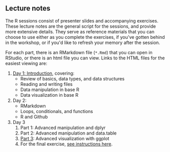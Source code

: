 ## Lecture notes

The R sessions consist of presenter slides and accompanying exercises. These lecture notes are the general script for the sessions, and provide more extensive details. They serve as reference materials that you can choose to use either as you complete the exercises, if you've gotten behind in the workshop, or if you'd like to refresh your memory after the session.

For each part, there is an RMarkdown file (`*.Rmd`) that you can open in RStudio, or there is an html file you can view. Links to the HTML files for the easiest viewing are:

1. [Day 1: Introduction](https://msia.github.io/bootcamp-2018/lecturenotes/day1_R-intro_lecturenotes_kr.html), covering:
    - Review of basics, data types, and data structures
    - Reading and writing files
    - Data manipulation in base R
    - Data visualization in base R
2. Day 2: 
    - RMarkdown
    - Loops, conditionals, and functions
    - R and Github
3. Day 3
    1. Part 1: Advanced manipulation and dplyr
    2. Part 2: Advanced manipulation and data.table
    3. [Part 3](https://msia.github.io/bootcamp-2018/lecturenotes/day1_R-intro_lecturenotes_kr.html): Advanced visualization with ggplot
    4. For the final exercise, [see instructions here](https://github.com/MSIA/bootcamp-2018/blob/master/exercises/day3_final-exercise-instructions.md).
